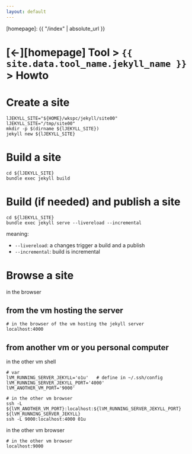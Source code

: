 ```yaml
---
layout: default
---
```



[//]: #(Reference)
[homepage]:   {{ "/index" | absolute_url }}

# [&larr;][homepage] Tool > `{{ site.data.tool_name.jekyll_name }}` > Howto

# Create a site
```shell
lJEKYLL_SITE="${HOME}/wkspc/jekyll/site00"
lJEKYLL_SITE="/tmp/site00"
mkdir -p $(dirname ${lJEKYLL_SITE})
jekyll new ${lJEKYLL_SITE} 
``` 

# Build a site
```shell
cd ${lJEKYLL_SITE}
bundle exec jekyll build
``` 

# Build (if needed) and publish a site
```shell
cd ${lJEKYLL_SITE}
bundle exec jekyll serve --livereload --incremental
``` 
meaning:
- `--livereload`:  a changes trigger a build and a publish
- `--incremental`: build is incremental


# Browse a site
in the browser
## from the vm hosting the server
```shell
# in the browser of the vm hosting the jekyll server
localhost:4000
```

## from another vm or you personal computer
in the other vm shell
```shell
# var
lVM_RUNNING_SERVER_JEKYLL='o1u'   # define in ~/.ssh/config
lVM_RUNNING_SERVER_JEKYLL_PORT='4000'
lVM_ANOTHER_VM_PORT='9000'

# in the other vm browser
ssh -L ${lVM_ANOTHER_VM_PORT}:localhost:${lVM_RUNNING_SERVER_JEKYLL_PORT} ${lVM_RUNNING_SERVER_JEKYLL}
ssh -L 9000:localhost:4000 01u

```
in the other vm browser
```shell
# in the other vm browser
localhost:9000
``` 
